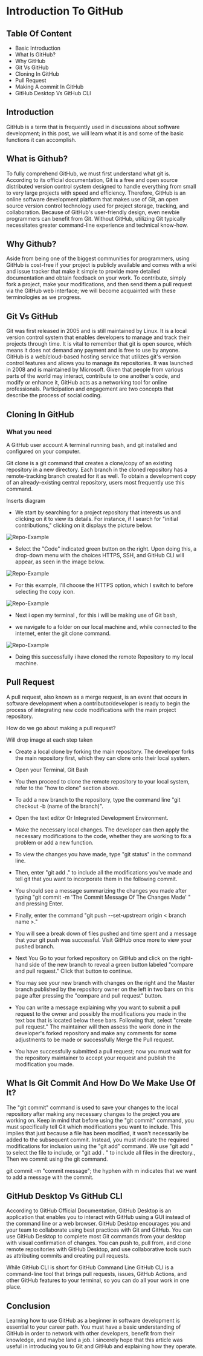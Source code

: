 # Introduction To GitHub


## Table Of Content

* Basic Introduction
* What Is GitHub?
* Why GitHub
* Git Vs GitHub
* Cloning In GitHub
* Pull Request
* Making A commit In GitHub
* GitHub Desktop Vs GitHub CLI

## Introduction

GitHub is a term that is frequently used in discussions about software development; in this post, we will learn what it is and some of the basic functions it can accomplish.


## What is Github?

To fully comprehend GitHub, we must first understand what git is.
According to its official documentation, Git is a free and open source distributed version control system designed to handle everything from small to very large projects with speed and efficiency.
Therefore, GitHub is an online software development platform that makes use of Git, an open source version control technology used for project storage, tracking, and collaboration.
Because of GitHub's user-friendly design, even newbie programmers can benefit from Git. Without GitHub, utilizing Git typically necessitates greater command-line experience and technical know-how.

## Why Github?

Aside from being one of the biggest communities for programmers, using GitHub is cost-free if your project is publicly available and comes with a wiki and issue tracker that make it simple to provide more detailed documentation and obtain feedback on your work. To contribute, simply fork a project, make your modifications, and then send them a pull request via the GitHub web interface; we will become acquainted with these terminologies as we progress.

## Git Vs GitHub

Git was first released in 2005 and is still maintained by Linux. It is a local version control system that enables developers to manage and track their projects through time. It is vital to remember that git is open source, which means it does not demand any payment and is free to use by anyone.
GitHub is a web/cloud-based hosting service that utilizes git's version control features and allows you to manage its repositories. It was launched in 2008 and is maintained by Microsoft.
Given that people from various parts of the world may interact, contribute to one another's code, and modify or enhance it, GitHub acts as a networking tool for online professionals. Participation and engagement are two concepts that describe the process of social coding.

## Cloning In GitHub

 ### What you need
A GitHub user account
A terminal running bash, and
git installed and configured on your computer.

Git clone is a git command that creates a clone/copy of an existing repository in a new directory. Each branch in the cloned repository has a remote-tracking branch created for it as well. To obtain a development copy of an already-existing central repository, users most frequently use this command.

Inserts diagram

* We start by searching for a project repository that interests us and clicking on it to view its details. For instance, if I search for "initial contributions," clicking on it displays the picture below.

![Repo-Example](photos/pageclone.png)

* Select the "Code" indicated green button on the right. Upon doing this, a drop-down menu with the choices HTTPS, SSH, and GitHub CLI will appear, as seen in the image below.

![Repo-Example](photos/repocloneselect.png)

* For this example, I'll choose the HTTPS option, which I switch to before selecting the copy icon.

![Repo-Example](photos/httpOption.png)

* Next i open my terminal , for this i will be making use of Git bash,

 * we navigate to a folder on our local machine and, while connected to the internet, enter the git clone command.

![Repo-Example](photos/clone.png)

* Doing this successfully i have cloned the remote Repository to my local machine.

## Pull Request

A pull request, also known as a merge request, is an event that occurs in software development when a contributor/developer is ready to begin the process of integrating new code modifications with the main project repository.

How do we go about making a pull request?

Will drop image at each step taken

* Create a local clone by forking the main repository. The developer forks the main repository first, which they can clone onto their local system.

* Open your Terminal, Git Bash

* You then proceed to clone the remote repository to your local system, refer to the "how to clone" section above.

* To add a new branch to the repository, type the command line "git checkout -b (name of the branch)".

* Open the text editor Or Integrated Development Environment.

* Make the necessary local changes. The developer can then apply the necessary modifications to the code, whether they are working to fix a problem or add a new function.

* To view the changes you have made, type "git status" in the command line.

* Then, enter "git add ." to include all the modifications you've made and tell git that you want to incorporate them in the following commit.

* You should see a message summarizing the changes you made after typing "git commit -m 'The Commit Message Of The Changes Made' " and pressing Enter.

* Finally, enter the command "git push --set-upstream origin < branch name >."

* You  will see a break down of files pushed and time spent and a message that your git push was successful. Visit GitHub once more to view your pushed branch.

* Next You Go to your forked repository on GitHub and click on the right-hand side of the new branch to reveal a green button labeled "compare and pull request." Click that button to continue.

* You may see your new branch with changes on the right and the Master branch published by the repository owner on the left in two bars on this page after pressing the "compare and pull request" button. 

* You can write a message explaining why you want to submit a pull request to the owner and possibly the modifications you made in the text box that is located below these bars. Following that, select "create pull request." The maintainer will then assess the work done in the developer's forked repository and make any comments for some adjustments to be made or successfully Merge the Pull request.

* You have successfully submitted a pull request; now you must wait for the repository maintainer to accept your request and publish the modification you made.


## What Is Git Commit And How Do We Make Use Of It?

The "git commit" command is used to save your changes to the local repository after making any necessary changes to the project you are working on.
Keep in mind that before using the "git commit" command, you must specifically tell Git which modifications you want to include. This implies that just because a file has been modified, it won't necessarily be added to the subsequent commit. Instead, you must indicate the required modifications for inclusion using the "git add" command.
We use "git add <filename>" to select the file to include, or "git add . " to include all files in the directory., Then we commit using the git command.

  git commit -m "commit message"; the hyphen with m indicates that we want to add a message with the commit.

## GitHub Desktop Vs GitHub CLI

According to GitHub Official Documentation,
GitHub Desktop is an application that enables you to interact with GitHub using a GUI instead of the command line or a web browser. GitHub Desktop encourages you and your team to collaborate using best practices with Git and GitHub. You can use GitHub Desktop to complete most Git commands from your desktop with visual confirmation of changes. You can push to, pull from, and clone remote repositories with GitHub Desktop, and use collaborative tools such as attributing commits and creating pull requests.

While GitHub CLI is short for GitHub Command Line
GitHub CLI is a command-line tool that brings pull requests, issues, GitHub Actions, and other GitHub features to your terminal, so you can do all your work in one place.

## Conclusion

Learning how to use GitHub as a beginner in software development is essential to your career path. You must have a basic understanding of GitHub in order to network with other developers, benefit from their knowledge, and maybe land a job.
I sincerely hope that this article was useful in introducing you to Git and GitHub and explaining how they operate.



	


